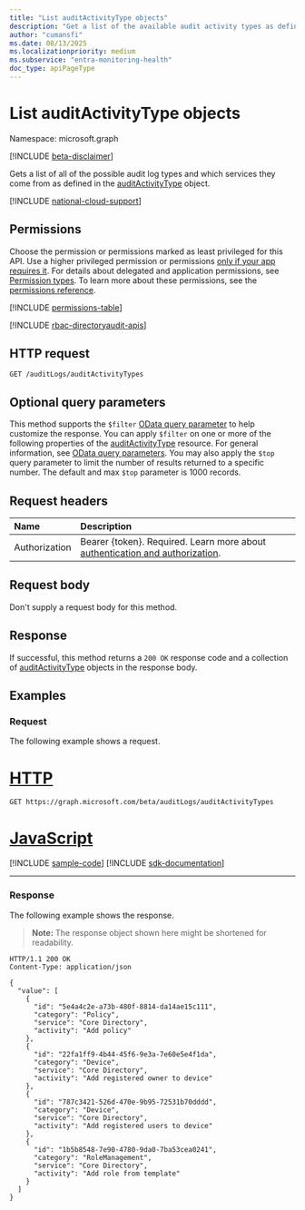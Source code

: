 ```yaml
---
title: "List auditActivityType objects"
description: "Get a list of the available audit activity types as defined in the auditActivityType object."
author: "cumansfi"
ms.date: 08/13/2025
ms.localizationpriority: medium
ms.subservice: "entra-monitoring-health"
doc_type: apiPageType
---
```


# List auditActivityType objects

Namespace: microsoft.graph

[!INCLUDE [beta-disclaimer](../../includes/beta-disclaimer.md)]

Gets a list of all of the possible audit log types and which services they come from as defined in the [auditActivityType](../resources/auditactivitytype.md) object.

[!INCLUDE [national-cloud-support](../../includes/all-clouds.md)]

## Permissions

Choose the permission or permissions marked as least privileged for this API. Use a higher privileged permission or permissions [only if your app requires it](/graph/permissions-overview#best-practices-for-using-microsoft-graph-permissions). For details about delegated and application permissions, see [Permission types](/graph/permissions-overview#permission-types). To learn more about these permissions, see the [permissions reference](/graph/permissions-reference).

<!-- {
  "blockType": "permissions",
  "name": "auditlogroot-list-auditactivitytypes-permissions"
}
-->
[!INCLUDE [permissions-table](../includes/permissions/auditlogroot-list-auditactivitytypes-permissions.md)]

[!INCLUDE [rbac-directoryaudit-apis](../includes/rbac-for-apis/rbac-directoryaudit-apis.md)]
## HTTP request

<!-- {
  "blockType": "ignored"
}
-->
``` http
GET /auditLogs/auditActivityTypes
```

## Optional query parameters

This method supports the `$filter` [OData query parameter](/graph/query-parameters) to help customize the response. You can apply `$filter` on one or more of the following properties of the [auditActivityType](../resources/auditactivitytype.md) resource. For general information, see [OData query parameters](/graph/query-parameters). You may also apply the `$top` query parameter to limit the number of results returned to a specific number. The default and max `$top` parameter is 1000 records.

## Request headers

|Name|Description|
|:---|:---|
|Authorization|Bearer {token}. Required. Learn more about [authentication and authorization](/graph/auth/auth-concepts).|

## Request body

Don't supply a request body for this method.

## Response

If successful, this method returns a `200 OK` response code and a collection of [auditActivityType](../resources/auditactivitytype.md) objects in the response body.

## Examples

### Request

The following example shows a request.
# [HTTP](#tab/http)
<!-- {
  "blockType": "request",
  "name": "list_auditactivitytype"
}
-->
``` http
GET https://graph.microsoft.com/beta/auditLogs/auditActivityTypes
```

# [JavaScript](#tab/javascript)
[!INCLUDE [sample-code](../includes/snippets/javascript/list-auditactivitytype-javascript-snippets.md)]
[!INCLUDE [sdk-documentation](../includes/snippets/snippets-sdk-documentation-link.md)]

---


### Response

The following example shows the response.
>**Note:** The response object shown here might be shortened for readability.
<!-- {
  "blockType": "response",
  "truncated": true,
  "@odata.type": "microsoft.graph.auditActivityType"
}
-->
``` http
HTTP/1.1 200 OK
Content-Type: application/json

{
  "value": [
    {
      "id": "5e4a4c2e-a73b-480f-8814-da14ae15c111",
      "category": "Policy",
      "service": "Core Directory",
      "activity": "Add policy"
    },
    {
      "id": "22fa1ff9-4b44-45f6-9e3a-7e60e5e4f1da",
      "category": "Device",
      "service": "Core Directory",
      "activity": "Add registered owner to device"
    },
    {
      "id": "787c3421-526d-470e-9b95-72531b70dddd",
      "category": "Device",
      "service": "Core Directory",
      "activity": "Add registered users to device"
    },
    {
      "id": "1b5b8548-7e90-4780-9da0-7ba53cea0241",
      "category": "RoleManagement",
      "service": "Core Directory",
      "activity": "Add role from template"
    }
  ]
}
```

